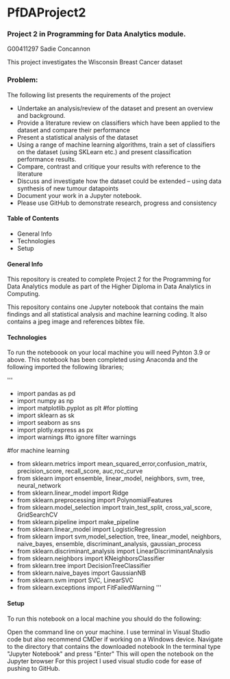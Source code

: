 # PfDAProject2

### Project 2 in Programming for Data Analytics module.

G00411297 Sadie Concannon

This project investigates the Wisconsin Breast Cancer dataset

### Problem: 
The following list presents the requirements of the project

- Undertake an analysis/review of the dataset and present an overview and background.
- Provide a literature review on classifiers which have been applied to the dataset and compare their performance
- Present a statistical analysis of the dataset
- Using a range of machine learning algorithms, train a set of classifiers on the dataset (using SKLearn etc.) and present   classification performance results. 
- Compare, contrast and critique your results with reference to the literature
- Discuss and investigate how the dataset could be extended – using data synthesis of new tumour datapoints
- Document your work in a Jupyter notebook.
- Please use GitHub to demonstrate research, progress and consistency

#### Table of Contents
- General Info
- Technologies
- Setup

#### General Info
This repository is created to complete Project 2 for the Programming for Data Analytics module as part of the Higher Diploma in Data Analytics in Computing.

This repository contains one Jupyter notebook that contains the main findings and all statistical analysis and machine learning coding. It also contains a jpeg image and references bibtex file.

#### Technologies
To run the noteboook on your local machine you will need Pyhton 3.9 or above. This notebook has been completed using Anaconda and the following imported the following libraries;

'''

- import pandas as pd
- import numpy as np
- import matplotlib.pyplot as plt #for plotting
- import sklearn as sk
- import seaborn as sns
- import plotly.express as px
- import warnings #to ignore filter warnings

#for machine learning

- from sklearn.metrics import mean_squared_error,confusion_matrix, precision_score, recall_score, auc,roc_curve
- from sklearn import ensemble, linear_model, neighbors, svm, tree, neural_network
- from sklearn.linear_model import Ridge
- from sklearn.preprocessing import PolynomialFeatures
- from sklearn.model_selection import train_test_split, cross_val_score, GridSearchCV
- from sklearn.pipeline import make_pipeline
- from sklearn.linear_model import LogisticRegression
- from sklearn import svm,model_selection, tree, linear_model, neighbors, naive_bayes, ensemble, discriminant_analysis, gaussian_process
- from sklearn.discriminant_analysis import LinearDiscriminantAnalysis
- from sklearn.neighbors import KNeighborsClassifier
- from sklearn.tree import DecisionTreeClassifier
- from sklearn.naive_bayes import GaussianNB
- from sklearn.svm import SVC, LinearSVC
- from sklearn.exceptions import FitFailedWarning
'''

#### Setup
To run this notebook on a local machine you should do the following:

Open the command line on your machine. I use terminal in Visual Studio code but also recommend CMDer if working on a Windows device.
Navigate to the directory that contains the downloaded notebook
In the terminal type "Jupyter Notebook" and press "Enter"
This will open the notebook on the Jupyter browser
For this project I used visual studio code for ease of pushing to GitHub.
